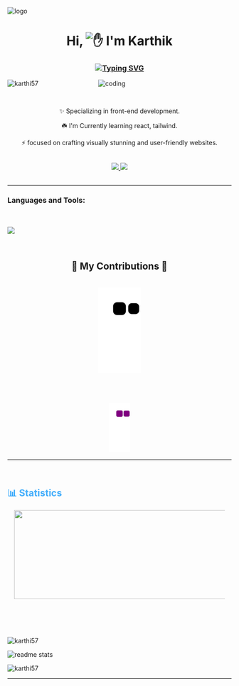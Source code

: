 ![logo](https://thumbs.gfycat.com/BetterHandmadeGull-size_restricted.gif)

<h1 align="center">Hi, <img src="https://camo.githubusercontent.com/e8e7b06ecf583bc040eb60e44eb5b8e0ecc5421320a92929ce21522dbc34c891/68747470733a2f2f6d656469612e67697068792e636f6d2f6d656469612f6876524a434c467a6361737252346961377a2f67697068792e676966" height="45" alt="✋"> I'm Karthik</h1>

<h3 align="center"><a href="https://github.com/karthi57"><img src="https://readme-typing-svg.herokuapp.com?font=Fira+Code&size=16&pause=1000&width=500&lines=A+Passionate+Learner+from+India;Programmer+%7C+Developer+%7C+Designer" alt="Typing SVG" /></a></h3>


<img align="right" alt="coding" width="300" src="https://i.pinimg.com/originals/54/c9/af/54c9af226721e95539a5cd9592d635bb.gif">

<p align="left"> <img src="https://komarev.com/ghpvc/?username=karthi57&label=Profile%20views&color=0e75b6&style=flat" alt="karthi57" /> </p>
<br>
<div align = center>
 
 ✨ Specializing in front-end development.

 ☘️ I'm Currently learning react, tailwind.

 ⚡ focused on crafting visually stunning and user-friendly websites.

</div>
<br>
<div align="center"> 
  <a href="mailto:karthikr0591@gmail.com">
    <img src="https://img.shields.io/badge/Gmail-333333?style=for-the-badge&logo=gmail&logoColor=red" />
  </a>
  <a href="https://linkedin.com/in/pedro-sales-muniz" target="_blank">
    <img src="https://img.shields.io/badge/LinkedIn-0077B5?style=for-the-badge&logo=linkedin&logoColor=white" target="_blank" />
  </a>
<!--   <a href="https://salesp07.github.io" target="_blank">
     <img src="https://img.shields.io/badge/Portfolio-FF5722?style=for-the-badge&logo=todoist&logoColor=white" target="_blank" /> <!-- sqlite, safari, google-chrome are other good icon options --> 
  </a>
</div>

<br>


---




 <!--<a href="https://developer.mozilla.org/en-US/docs/Web/JavaScript" target="_blank" rel="noreferrer">
      <img  alt="JavaScript" height="50px" style="padding-right:10px;" src="https://cdn.jsdelivr.net/gh/devicons/devicon/icons/javascript/javascript-plain.svg"/>
  </a>
 
 
  <a href="https://developer.mozilla.org/en-US/docs/Web/HTML" target="_blank" rel="noreferrer">
      <img  alt="HTML" height="50px" style="padding-right:10px;" src="https://cdn.jsdelivr.net/gh/devicons/devicon/icons/html5/html5-original.svg"/>
  </a>
  <a href="https://developer.mozilla.org/en-US/docs/Web/CSS" target="_blank" rel="noreferrer">
      <img  alt="CSS" height="50px" style="padding-right:10px;" src="https://cdn.jsdelivr.net/gh/devicons/devicon/icons/css3/css3-original.svg"/>
  </a>
  <a href="https://getbootstrap.com/" target="_blank" rel="noreferrer">
      <img  alt="Bootstrap" height="50px" style="padding-right:10px;" src="https://cdn.jsdelivr.net/gh/devicons/devicon/icons/bootstrap/bootstrap-original.svg"/>
  </a>

  <a href="https://www.java.com/en/" target="_blank" rel="noreferrer">
      <img  alt="Java" height="50px" style="padding-right:10px;" src="https://cdn.jsdelivr.net/gh/devicons/devicon/icons/java/java-original.svg"/>
  </a>    
  <a href="https://www.python.org/" target="_blank" rel="noreferrer">
      <img  alt="Python" height="50px" style="padding-right:10px;" src="https://cdn.jsdelivr.net/gh/devicons/devicon/icons/python/python-original.svg"/>
  </a>
  <a href="https://www.cprogramming.com/" target="_blank" rel="noreferrer">
      <img  alt="C" height="50px" style="padding-right:10px;" src="https://cdn.jsdelivr.net/gh/devicons/devicon/icons/c/c-original.svg"/>
  </a>
 
 

  <a href="https://code.visualstudio.com/" target="_blank" rel="noreferrer">
      <img  alt="vscode" height="50px" style="padding-right:10px;"src="https://cdn.jsdelivr.net/gh/devicons/devicon/icons/vscode/vscode-original.svg"/>
  </a>
 
  <a href="https://www.canva.com/" target="_blank" rel="noreferrer">
      <img  alt="Canva" height="50px" style="padding-right:10px;" src="https://cdn.jsdelivr.net/gh/devicons/devicon/icons/canva/canva-original.svg"/> 
  </a>
  <br>
</div>
<br>-->

<h3 align="left">Languages and Tools:</h3><br>
<p align="left"><img align="center" src="https://skillicons.dev/icons?i=c,java,python,javascript,mysql,html,css,bootstrap,github,vscode,git">
</p>

<br>


<div align="center">
  <h2>🐍 My Contributions 🐍</h2>
  <br>
  <img alt="snake eating my contributions" src="https://raw.githubusercontent.com/karthi57/karthi57/output/github-contribution-grid-snake.svg" />
  
  <br/><br/><br/>
  ![snake gif](https://github.com/karthi57/karthi57/blob/output/github-contribution-grid-snake.gif)
</div>

----
<br>
<div>
<h2 style="color: #44AEFB">📊 Statistics</h2>
<div  align="left" style="margin:15px;">
<img  width="600px" height="200px" style=";" src="https://user-images.githubusercontent.com/78341798/194534778-d662496c-ae00-4e8d-ae9b-b90912054e7f.gif"/>                                 
</div>

<!-- ![Most Used Languages](https://github-readme-stats.vercel.app/api/top-langs/?username=KhaledBadranDev&show_icons=true&theme=algolia&border_radius=20) -->
    
<!-- compact programming languages layout -->
<!--  End Stats Cards -->


<!-- Begin Footer -->
<!-- Icons Resources -->
<!-- https://devicon.dev/ -->
<br>
<div align="left" style="margin-top:50px;">

<p><img align="" src="https://github-readme-stats.vercel.app/api/top-langs?username=karthi57&show_icons=true&locale=en&layout=compact&theme=react" alt="karthi57" /></p> 
<!-- <p>&nbsp;<img align="" src="https://github-readme-stats.vercel.app/api?username=karthi57&show_icons=true&locale=en&" alt="karthi57" /></p> -->
 <img width=390 src="https://github-readme-stats-salesp07.vercel.app/api?username=karthi57&count_private=true&show_icons=true&theme=react&rank_icon=github&border_radius=10" alt="readme stats" />
  <br/>
<p><img align="" src="https://github-readme-streak-stats.herokuapp.com/?user=karthi57&theme=react" alt="karthi57" /></p>
 

  
</div>
</div>

-----

<!--<p align="left">
<a href="https://instagram.com/vibeswithkarthik" target="blank"><img align="center" src="https://www.svgrepo.com/show/474324/instagram.svg" alt="vibeswithkarthik" height="50" width="40" />vibeswithkarthik</a>
</p> -->
